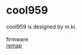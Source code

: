 # cool959

cool959 is designed by m.ki.
<br><br>
firmware
<br>
[remap](https://remap-keys.app/catalog/7qDnT7AFwxH4qYHzghYW)
